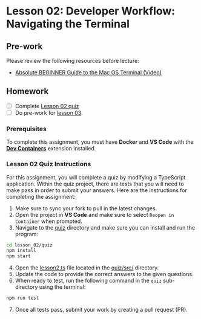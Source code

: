 # Lesson 02: Developer Workflow: Navigating the Terminal

## Pre-work

Please review the following resources before lecture:

* [Absolute BEGINNER Guide to the Mac OS Terminal (Video)](https://www.youtube.com/watch?v=aKRYQsKR46I)

## Homework

- [ ] Complete [Lesson 02 quiz](#lesson-02-quiz-instructions)
- [ ] Do pre-work for [lesson 03](/lesson_03/).

### Prerequisites

To complete this assignment, you must have **Docker** and **VS Code** with the [**Dev Containers**][dev-containers-link] extension installed.

### Lesson 02 Quiz Instructions

For this assignment, you will complete a quiz by modifying a TypeScript application. Within the quiz project, there are tests that you will need to make pass in order to submit your answers. Here are the instructions for completing the assignment:

1. Make sure to sync your fork to pull in the latest changes.
2. Open the project in **VS Code** and make sure to select `Reopen in Container` when prompted.
3. Navigate to the [quiz][lesson-2-quiz-dir] directory and make sure you can install and run the program:
```bash
cd lesson_02/quiz
npm install
npm start
```
4. Open the [lesson2.ts][lesson-2-file] file located in the [quiz/src/][lesson-2-src-dir] directory.
5. Update the code to provide the correct answers to the given questions.
6. When ready to test, run the following command in the `quiz` sub-directory using the terminal:
```bash
npm run test
```
7. Once all tests pass, submit your work by creating a pull request (PR).

[dev-containers-link]: https://marketplace.visualstudio.com/items?itemName=ms-vscode-remote.remote-containers
[lesson-2-quiz-dir]: quiz/
[lesson-2-file]: quiz/src/lesson2.ts
[lesson-2-src-dir]: quiz/src/
[test-report]: quiz/lesson_02_quiz/build/reports/tests/test/index.html
[spotless-link]: https://github.com/diffplug/spotless